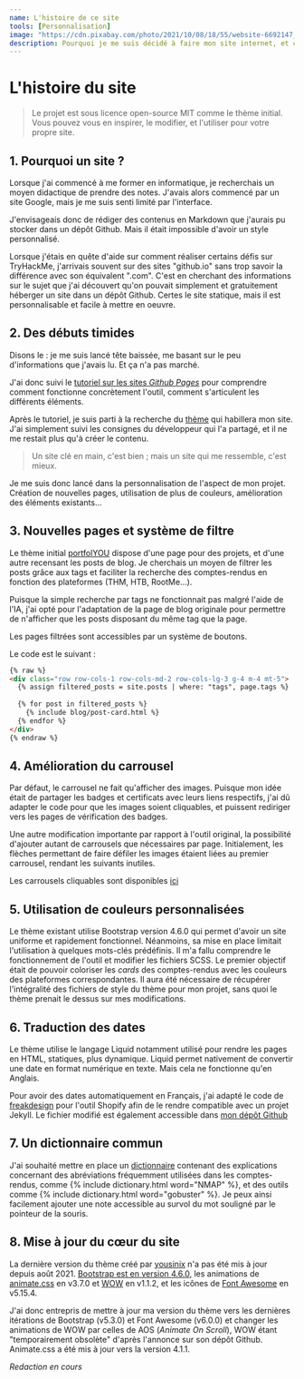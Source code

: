```yaml
---
name: L'histoire de ce site
tools: [Personnalisation]
image: "https://cdn.pixabay.com/photo/2021/10/08/18/55/website-6692147_960_720.png"
description: Pourquoi je me suis décidé à faire mon site internet, et comment ?
---
```


# L'histoire du site

>Le projet est sous licence open-source MIT comme le thème initial. Vous pouvez vous en inspirer, le modifier, et l'utiliser pour votre propre site.

## 1. Pourquoi un site ?

Lorsque j'ai commencé à me former en informatique, je recherchais un moyen didactique de prendre des notes. J'avais alors commencé par un site Google, mais je me suis senti limité par l'interface.

J'envisageais donc de rédiger des contenus en Markdown que j'aurais pu stocker dans un dépôt Github. Mais il était impossible d'avoir un style personnalisé.

Lorsque j'étais en quête d'aide sur comment réaliser certains défis sur TryHackMe, j'arrivais souvent sur des sites "github.io" sans trop savoir la différence avec son équivalent ".com". C'est en cherchant des informations sur le sujet que j'ai découvert qu'on pouvait simplement et gratuitement héberger un site dans un dépôt Github. Certes le site statique, mais il est personnalisable et facile à mettre en oeuvre.

## 2. Des débuts timides

Disons le : je me suis lancé tête baissée, me basant sur le peu d'informations que j'avais lu. Et ça n'a pas marché.

J'ai donc suivi le [tutoriel sur les sites *Github Pages*](https://github.com/skills/github-pages) pour comprendre comment fonctionne concrètement l'outil, comment s'articulent les différents éléments.

Après le tutoriel, je suis parti à la recherche du [thème](https://github.com/topics/jekyll-theme) qui habillera mon site. J'ai simplement suivi les consignes du développeur qui l'a partagé, et il ne me restait plus qu'à créer le contenu.

>Un site clé en main, c'est bien ; mais un site qui me ressemble, c'est mieux.

Je me suis donc lancé dans la personnalisation de l'aspect de mon projet. Création de nouvelles pages, utilisation de plus de couleurs, amélioration des éléments existants...

## 3. Nouvelles pages et système de filtre

Le thème initial [portfolYOU](https://github.com/yousinix/portfolYOU) dispose d'une page pour des projets, et d'une autre recensant les posts de blog. Je cherchais un moyen de filtrer les posts grâce aux tags et faciliter la recherche des comptes-rendus en fonction des plateformes (THM, HTB, RootMe...).

Puisque la simple recherche par tags ne fonctionnait pas malgré l'aide de l'IA, j'ai opté pour l'adaptation de la page de blog originale pour permettre de n'afficher que les posts disposant du même tag que la page.

Les pages filtrées sont accessibles par un système de boutons.

Le code est le suivant :

```html
{% raw %}
<div class="row row-cols-1 row-cols-md-2 row-cols-lg-3 g-4 m-4 mt-5">
  {% assign filtered_posts = site.posts | where: "tags", page.tags %}
  
  {% for post in filtered_posts %}
    {% include blog/post-card.html %}
  {% endfor %}
</div>
{% endraw %}
```

## 4. Amélioration du carrousel

Par défaut, le carrousel ne fait qu'afficher des images. Puisque mon idée était de partager les badges et certificats avec leurs liens respectifs, j'ai dû adapter le code pour que les images soient cliquables, et puissent rediriger vers les pages de vérification des badges.

Une autre modification importante par rapport à l'outil original, la possibilité d'ajouter autant de carrousels que nécessaires par page. Initialement, les flèches permettant de faire défiler les images étaient liées au premier carrousel, rendant les suivants inutiles.

Les carrousels cliquables sont disponibles [ici](https://github.com/TiFloF29/Hackministrateur/blob/main/_includes/elements/carousel-click.html)

## 5. Utilisation de couleurs personnalisées

Le thème existant utilise Bootstrap version 4.6.0 qui permet d'avoir un site uniforme et rapidement fonctionnel. Néanmoins, sa mise en place limitait l'utilisation à quelques mots-clés prédéfinis. Il m'a fallu comprendre le fonctionnement de l'outil et modifier les fichiers SCSS. Le premier objectif était de pouvoir coloriser les *cards* des comptes-rendus avec les couleurs des plateformes correspondantes. Il aura été nécessaire de récupérer l'intégralité des fichiers de style du thème pour mon projet, sans quoi le thème prenait le dessus sur mes modifications.

## 6. Traduction des dates

Le thème utilise le langage Liquid notamment utilisé pour rendre les pages en HTML, statiques, plus dynamique. Liquid permet nativement de convertir une date en format numérique en texte. Mais cela ne fonctionne qu'en Anglais.

Pour avoir des dates automatiquement en Français, j'ai adapté le code de [freakdesign](https://freakdesign.com.au/blogs/news/translate-a-liquid-date-string-in-shopify) pour l'outil Shopify afin de le rendre compatible avec un projet Jekyll. Le fichier modifié est également accessible dans [mon dépôt Github](https://github.com/TiFloF29/Hackministrateur/blob/main/_includes/date-translate.liquid)

## 7. Un dictionnaire commun

J'ai souhaité mettre en place un [dictionnaire](https://github.com/TiFloF29/Hackministrateur/blob/main/_includes/dictionary.html) contenant des explications concernant des abréviations fréquemment utilisées dans les comptes-rendus, comme {% include dictionary.html word="NMAP" %}, et des outils comme {% include dictionary.html word="gobuster" %}. Je peux ainsi facilement ajouter une note accessible au survol du mot souligné par le pointeur de la souris.

## 8. Mise à jour du cœur du site

La dernière version du thème créé par [yousinix](https://github.com/yousinix/portfolYOU) n'a pas été mis à jour depuis août 2021. [Bootstrap est en version 4.6.0](https://getbootstrap.com/docs/4.6/getting-started/introduction/), les animations de [animate.css](https://animate.style/) en v3.7.0 et [WOW](https://github.com/graingert/wow) en v1.1.2, et les icônes de [Font Awesome](https://fontawesome.com/) en v5.15.4.

J'ai donc entrepris de mettre à jour ma version du thème vers les dernières itérations de Bootstrap (v5.3.0) et Font Awesome (v6.0.0) et changer les animations de WOW par celles de AOS (*Animate On Scroll*), WOW étant "temporairement obsolète" d'après l'annonce sur son dépôt Github. Animate.css a été mis à jour vers la version 4.1.1.

<div class="text-center">
    <i class="fa-solid fa-1xl text-info">Redaction en cours</i><br />
    <i class="fa-solid fa-spinner fa-spin-pulse fa-2xl text-info mt-3"></i>
</div>
